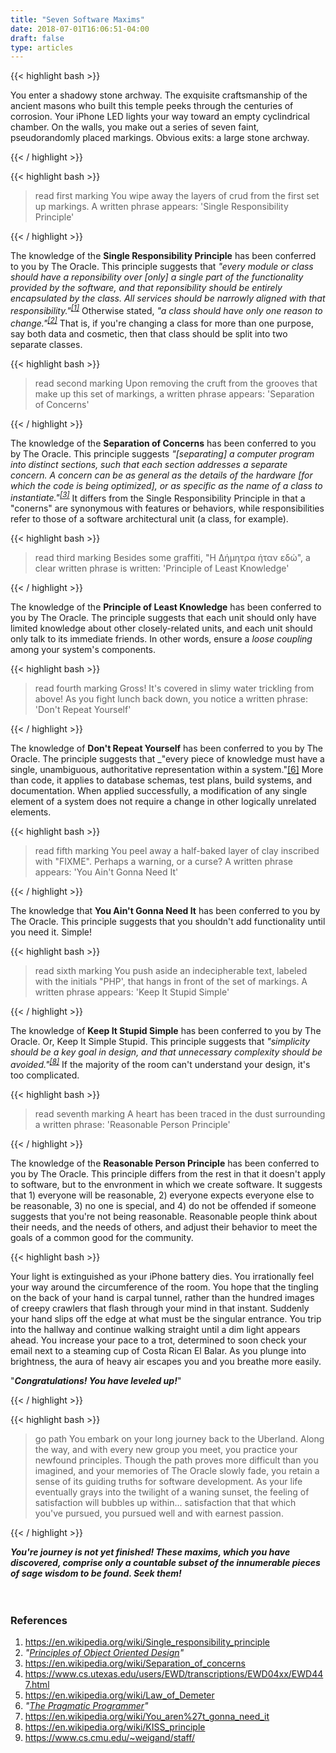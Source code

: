 ```yaml
---
title: "Seven Software Maxims"
date: 2018-07-01T16:06:51-04:00
draft: false
type: articles
---
```

<div class="bash" >
{{< highlight bash >}}
  
  You enter a shadowy stone archway. The exquisite craftsmanship of the ancient
  masons who built this temple peeks through the centuries of corrosion. Your
  iPhone LED lights your way toward an empty cyclindrical chamber. On the walls,
  you make out a series of seven faint, pseudorandomly placed markings.
  Obvious exits: a large stone archway.
  
{{< / highlight >}}
</div>


<div class="bash" >
{{< highlight bash >}}
  
 > read first marking
  You wipe away the layers of crud from the first set up markings.
  A written phrase appears: 'Single Responsibility Principle'
  
{{< / highlight >}}
</div>


The knowledge of the __Single Responsibility Principle__ has been conferred to you by The Oracle. This principle suggests that _"every module or class should have a reponsibility over [only] a single part of the functionality provided by the software, and that reponsibility should be entirely encapsulated by the class. All services should be narrowly aligned with that responsibility."<sup>[[1]](#references)</sup>_ Otherwise stated, _"a class should have only one reason to change."<sup>[[2]](#references)</sup>_ That is, if you're changing a class for more than one purpose, say both data and cosmetic, then that class should be split into two separate classes. 


<div class="bash" >
{{< highlight bash >}}
  
 > read second marking
  Upon removing the cruft from the grooves that make up this set of markings,
  a written phrase appears: 'Separation of Concerns'
  
{{< / highlight >}}
</div>


The knowledge of the __Separation of Concerns__ has been conferred to you by The Oracle. This principle suggests _"[separating] a computer program into distinct sections, such that each section addresses a separate concern. A concern can be as general as the details of the hardware [for which the code is being optimized], or as specific as the name of a class to instantiate."<sup>[[3]](#references)</sup>_ It differs from the Single Responsibility Principle in that a "conerns" are synonymous with features or behaviors, while responsibilities refer to those of a software architectural unit (a class, for example).


<div class="bash" >
{{< highlight bash >}}
  
 > read third marking
  Besides some graffiti, "Η Δήμητρα ήταν εδώ", a clear written phrase is written:
  'Principle of Least Knowledge'
  
{{< / highlight >}}
</div>

The knowledge of the __Principle of Least Knowledge__ has been conferred to you by The Oracle. The principle suggests that each unit should only have limited knowledge about other closely-related units, and each unit should only talk to its immediate friends. In other words, ensure a _loose coupling_ among your system's components.

<div class="bash" >
{{< highlight bash >}}
  
 > read fourth marking
  Gross! It's covered in slimy water trickling from above! As you fight lunch back
  down, you notice a written phrase: 'Don't Repeat Yourself'
  
{{< / highlight >}}
</div>

The knowledge of __Don't Repeat Yourself__ has been conferred to you by The Oracle. The principle suggests that _"every piece of knowledge must have a single, unambiguous, authoritative representation within a system."[[6]](#references) More than code, it applies to database schemas, test plans, build systems, and documentation. When applied successfully, a modification of any single element of a system does not require a change in other logically unrelated elements.


<div class="bash" >
{{< highlight bash >}}
  
 > read fifth marking
  You peel away a half-baked layer of clay inscribed with "FIXME". Perhaps a
  warning, or a curse? A written phrase appears: 'You Ain't Gonna Need It'
  
{{< / highlight >}}
</div>


The knowledge that __You Ain't Gonna Need It__ has been conferred to you by The Oracle. This principle suggests that you shouldn't add functionality until you need it. Simple!


<div class="bash" >
{{< highlight bash >}}
  
 > read sixth marking
  You push aside an indecipherable text, labeled with the initials "PHP', that 
  hangs in front of the set of markings. A written phrase appears: 
  'Keep It Stupid Simple'
  
{{< / highlight >}}
</div>


The knowledge of __Keep It Stupid Simple__ has been conferred to you by The Oracle. Or, Keep It Simple Stupid. This principle suggests that _"simplicity should be a key goal in design, and that unnecessary complexity should be avoided."<sup>[[8]](#references)</sup>_ If the majority of the room can't understand your design, it's too complicated.


<div class="bash" >
{{< highlight bash >}}
  
 > read seventh marking
  A heart has been traced in the dust surrounding a written phrase: 
  'Reasonable Person Principle'
  
{{< / highlight >}}
</div>


The knowledge of the __Reasonable Person Principle__ has been conferred to you by The Oracle. This principle differs from the rest in that it doesn't apply to software, but to the envronment in which we create software. It suggests that 1) everyone will be reasonable, 2) everyone expects everyone else to be reasonable, 3) no one is special, and 4) do not be offended if someone suggests that you're not being reasonable. Reasonable people think about their needs, and the needs of others, and adjust their behavior to meet the goals of a common good for the community.


<div class="bash" >
{{< highlight bash >}}
  
  Your light is extinguished as your iPhone battery dies. You irrationally feel 
  your way around the circumference of the room. You hope that the tingling on 
  the back of your hand is carpal tunnel, rather than the hundred images of 
  creepy crawlers that flash through your mind in that instant. Suddenly your 
  hand slips off the edge at what must be the singular entrance. You trip into 
  the hallway and continue walking straight until a dim light appears ahead. 
  You increase your pace to a trot, determined to soon check your email next to 
  a steaming cup of Costa Rican El Balar. As you plunge into brightness, the 
  aura of heavy air escapes you and you breathe more easily.


  "***Congratulations! You have leveled up!***"
  
{{< / highlight >}}
</div>


<div class="bash" >
{{< highlight bash >}}
  
 > go path
  You embark on your long journey back to the Uberland. Along the way, and with 
  every new group you meet, you practice your newfound principles. Though the 
  path proves more difficult than you imagined, and your memories of The Oracle 
  slowly fade, you retain a sense of its guiding truths for software development. 
  As your life eventually grays into the twilight of a waning sunset, the feeling 
  of satisfaction will bubbles up within... satisfaction that that which you've 
  pursued, you pursued well and with earnest passion. 
  
{{< / highlight >}}
</div>


___You're journey is not yet finished! These maxims, which you have discovered, comprise only a countable subset of the innumerable pieces of sage wisdom to be found. Seek them!___
<br><br><br>

### References
1. https://en.wikipedia.org/wiki/Single_responsibility_principle
1. *"[Principles of Object Oriented Design](http://www.butunclebob.com/ArticleS.UncleBob.PrinciplesOfOod)"*
1. https://en.wikipedia.org/wiki/Separation_of_concerns
1. https://www.cs.utexas.edu/users/EWD/transcriptions/EWD04xx/EWD447.html
1. https://en.wikipedia.org/wiki/Law_of_Demeter
1. *"[The Pragmatic Programmer](https://en.wikipedia.org/wiki/The_Pragmatic_Programmer)"*
1. https://en.wikipedia.org/wiki/You_aren%27t_gonna_need_it
1. https://en.wikipedia.org/wiki/KISS_principle
1. https://www.cs.cmu.edu/~weigand/staff/